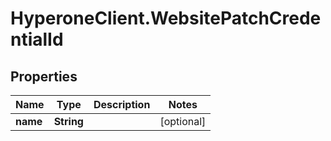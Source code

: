# HyperoneClient.WebsitePatchCredentialId

## Properties

Name | Type | Description | Notes
------------ | ------------- | ------------- | -------------
**name** | **String** |  | [optional] 


